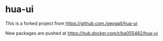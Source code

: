# hua-ui

This is a forked project from https://github.com./geogall/hua-ui  

New packages are pushed at https://hub.docker.com/r/ba055482/hua-ui